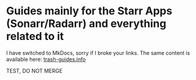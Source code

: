 # Guides mainly for the Starr Apps (Sonarr/Radarr) and everything related to it

I have switched to MkDocs, sorry if I broke your links. The same content is available here: [trash-guides.info](https://trash-guides.info/)

TEST, DO NOT MERGE

